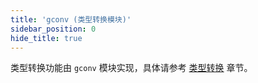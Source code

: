 ```yaml
---
title: 'gconv (类型转换模块)'
sidebar_position: 0
hide_title: true
---
```


类型转换功能由 `gconv` 模块实现，具体请参考 [类型转换](output/goframe-v1.14-md/核心组件/类型转换) 章节。